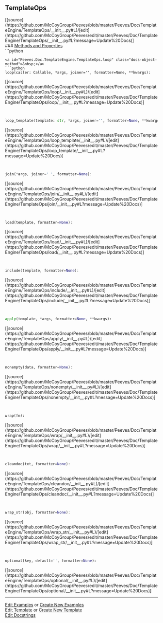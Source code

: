 ## <a id="Peeves.Doc.TemplateEngine.TemplateOps">TemplateOps</a> 

<div class="docs-source-link" markdown="1">
[[source](https://github.com/McCoyGroup/Peeves/blob/master/Peeves/Doc/TemplateEngine/TemplateOps/__init__.py#L)/[edit](https://github.com/McCoyGroup/Peeves/edit/master/Peeves/Doc/TemplateEngine/TemplateOps/__init__.py#L?message=Update%20Docs)]
</div>









<div class="collapsible-section">
 <div class="collapsible-section collapsible-section-header" markdown="1">
### <a class="collapse-link" data-toggle="collapse" href="#methods" markdown="1"> Methods and Properties</a> <a class="float-right" data-toggle="collapse" href="#methods"><i class="fa fa-chevron-down"></i></a>
 </div>
 <div class="collapsible-section collapsible-section-body collapse show" id="methods" markdown="1">
 ```python

```
<a id="Peeves.Doc.TemplateEngine.TemplateOps.loop" class="docs-object-method">&nbsp;</a> 
```python
loop(caller: Callable, *args, joiner='', formatter=None, **kwargs): 
```
<div class="docs-source-link" markdown="1">
[[source](https://github.com/McCoyGroup/Peeves/blob/master/Peeves/Doc/TemplateEngine/TemplateOps/loop/__init__.py#L)/[edit](https://github.com/McCoyGroup/Peeves/edit/master/Peeves/Doc/TemplateEngine/TemplateOps/loop/__init__.py#L?message=Update%20Docs)]
</div>


<a id="Peeves.Doc.TemplateEngine.TemplateOps.loop_template" class="docs-object-method">&nbsp;</a> 
```python
loop_template(template: str, *args, joiner='', formatter=None, **kwargs): 
```
<div class="docs-source-link" markdown="1">
[[source](https://github.com/McCoyGroup/Peeves/blob/master/Peeves/Doc/TemplateEngine/TemplateOps/loop_template/__init__.py#L)/[edit](https://github.com/McCoyGroup/Peeves/edit/master/Peeves/Doc/TemplateEngine/TemplateOps/loop_template/__init__.py#L?message=Update%20Docs)]
</div>


<a id="Peeves.Doc.TemplateEngine.TemplateOps.join" class="docs-object-method">&nbsp;</a> 
```python
join(*args, joiner=' ', formatter=None): 
```
<div class="docs-source-link" markdown="1">
[[source](https://github.com/McCoyGroup/Peeves/blob/master/Peeves/Doc/TemplateEngine/TemplateOps/join/__init__.py#L)/[edit](https://github.com/McCoyGroup/Peeves/edit/master/Peeves/Doc/TemplateEngine/TemplateOps/join/__init__.py#L?message=Update%20Docs)]
</div>


<a id="Peeves.Doc.TemplateEngine.TemplateOps.load" class="docs-object-method">&nbsp;</a> 
```python
load(template, formatter=None): 
```
<div class="docs-source-link" markdown="1">
[[source](https://github.com/McCoyGroup/Peeves/blob/master/Peeves/Doc/TemplateEngine/TemplateOps/load/__init__.py#L)/[edit](https://github.com/McCoyGroup/Peeves/edit/master/Peeves/Doc/TemplateEngine/TemplateOps/load/__init__.py#L?message=Update%20Docs)]
</div>


<a id="Peeves.Doc.TemplateEngine.TemplateOps.include" class="docs-object-method">&nbsp;</a> 
```python
include(template, formatter=None): 
```
<div class="docs-source-link" markdown="1">
[[source](https://github.com/McCoyGroup/Peeves/blob/master/Peeves/Doc/TemplateEngine/TemplateOps/include/__init__.py#L)/[edit](https://github.com/McCoyGroup/Peeves/edit/master/Peeves/Doc/TemplateEngine/TemplateOps/include/__init__.py#L?message=Update%20Docs)]
</div>


<a id="Peeves.Doc.TemplateEngine.TemplateOps.apply" class="docs-object-method">&nbsp;</a> 
```python
apply(template, *args, formatter=None, **kwargs): 
```
<div class="docs-source-link" markdown="1">
[[source](https://github.com/McCoyGroup/Peeves/blob/master/Peeves/Doc/TemplateEngine/TemplateOps/apply/__init__.py#L)/[edit](https://github.com/McCoyGroup/Peeves/edit/master/Peeves/Doc/TemplateEngine/TemplateOps/apply/__init__.py#L?message=Update%20Docs)]
</div>


<a id="Peeves.Doc.TemplateEngine.TemplateOps.nonempty" class="docs-object-method">&nbsp;</a> 
```python
nonempty(data, formatter=None): 
```
<div class="docs-source-link" markdown="1">
[[source](https://github.com/McCoyGroup/Peeves/blob/master/Peeves/Doc/TemplateEngine/TemplateOps/nonempty/__init__.py#L)/[edit](https://github.com/McCoyGroup/Peeves/edit/master/Peeves/Doc/TemplateEngine/TemplateOps/nonempty/__init__.py#L?message=Update%20Docs)]
</div>


<a id="Peeves.Doc.TemplateEngine.TemplateOps.wrap" class="docs-object-method">&nbsp;</a> 
```python
wrap(fn): 
```
<div class="docs-source-link" markdown="1">
[[source](https://github.com/McCoyGroup/Peeves/blob/master/Peeves/Doc/TemplateEngine/TemplateOps/wrap/__init__.py#L)/[edit](https://github.com/McCoyGroup/Peeves/edit/master/Peeves/Doc/TemplateEngine/TemplateOps/wrap/__init__.py#L?message=Update%20Docs)]
</div>


<a id="Peeves.Doc.TemplateEngine.TemplateOps.cleandoc" class="docs-object-method">&nbsp;</a> 
```python
cleandoc(txt, formatter=None): 
```
<div class="docs-source-link" markdown="1">
[[source](https://github.com/McCoyGroup/Peeves/blob/master/Peeves/Doc/TemplateEngine/TemplateOps/cleandoc/__init__.py#L)/[edit](https://github.com/McCoyGroup/Peeves/edit/master/Peeves/Doc/TemplateEngine/TemplateOps/cleandoc/__init__.py#L?message=Update%20Docs)]
</div>


<a id="Peeves.Doc.TemplateEngine.TemplateOps.wrap_str" class="docs-object-method">&nbsp;</a> 
```python
wrap_str(obj, formatter=None): 
```
<div class="docs-source-link" markdown="1">
[[source](https://github.com/McCoyGroup/Peeves/blob/master/Peeves/Doc/TemplateEngine/TemplateOps/wrap_str/__init__.py#L)/[edit](https://github.com/McCoyGroup/Peeves/edit/master/Peeves/Doc/TemplateEngine/TemplateOps/wrap_str/__init__.py#L?message=Update%20Docs)]
</div>


<a id="Peeves.Doc.TemplateEngine.TemplateOps.optional" class="docs-object-method">&nbsp;</a> 
```python
optional(key, default='', formatter=None): 
```
<div class="docs-source-link" markdown="1">
[[source](https://github.com/McCoyGroup/Peeves/blob/master/Peeves/Doc/TemplateEngine/TemplateOps/optional/__init__.py#L)/[edit](https://github.com/McCoyGroup/Peeves/edit/master/Peeves/Doc/TemplateEngine/TemplateOps/optional/__init__.py#L?message=Update%20Docs)]
</div>
 </div>
</div>











---

[Edit Examples](https://github.com/McCoyGroup/Peeves/edit/gh-pages/ci/examples/Peeves/Doc/TemplateEngine/TemplateOps.md) or 
[Create New Examples](https://github.com/McCoyGroup/Peeves/new/gh-pages/?filename=ci/examples/Peeves/Doc/TemplateEngine/TemplateOps.md) <br/>
[Edit Template](https://github.com/McCoyGroup/Peeves/edit/gh-pages/ci/docs/Peeves/Doc/TemplateEngine/TemplateOps.md) or 
[Create New Template](https://github.com/McCoyGroup/Peeves/new/gh-pages/?filename=ci/docs/templates/Peeves/Doc/TemplateEngine/TemplateOps.md) <br/>
[Edit Docstrings](https://github.com/McCoyGroup/Peeves/edit/master/Peeves/Doc/TemplateEngine/TemplateOps/__init__.py#L?message=Update%20Docs)